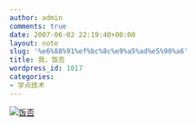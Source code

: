```yaml
---
author: admin
comments: true
date: 2007-06-02 22:19:40+00:00
layout: note
slug: '%e6%88%91%ef%bc%8c%e9%a5%ad%e5%90%a6'
title: 我，饭否
wordpress_id: 1017
categories:
- 学点技术
---
```


[![饭否](http://badge.fanfou.com/user_timeline/wangpei/single.png)](http://fanfou.com/wangpei)
